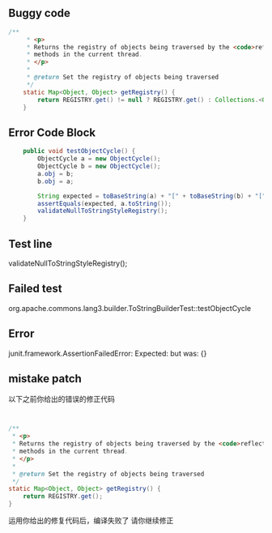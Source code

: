 

## Buggy code
```java
/**
     * <p>
     * Returns the registry of objects being traversed by the <code>reflectionToString</code>
     * methods in the current thread.
     * </p>
     *
     * @return Set the registry of objects being traversed
     */
    static Map<Object, Object> getRegistry() {
        return REGISTRY.get() != null ? REGISTRY.get() : Collections.<Object, Object>emptyMap();
    }
```

## Error Code Block
```java
    public void testObjectCycle() {
        ObjectCycle a = new ObjectCycle();
        ObjectCycle b = new ObjectCycle();
        a.obj = b;
        b.obj = a;

        String expected = toBaseString(a) + "[" + toBaseString(b) + "[" + toBaseString(a) + "]]";
        assertEquals(expected, a.toString());
        validateNullToStringStyleRegistry();
    }
```

## Test line
validateNullToStringStyleRegistry();

## Failed test
org.apache.commons.lang3.builder.ToStringBuilderTest::testObjectCycle

## Error
junit.framework.AssertionFailedError: Expected: <null> but was: {}
## mistake patch
以下之前你给出的错误的修正代码
```java


/**
 * <p>
 * Returns the registry of objects being traversed by the <code>reflectionToString</code>
 * methods in the current thread.
 * </p>
 *
 * @return Set the registry of objects being traversed
 */
static Map<Object, Object> getRegistry() {
    return REGISTRY.get();
}

```
运用你给出的修复代码后，编译失败了
请你继续修正